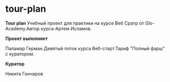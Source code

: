 # tour-plan

**Tour plan**
Учебный проект для практики на курсе Веб Сратр от Glo-Academy.Автор курса-Артем
Исламов.

**Проект выполняет**

Паламар Герман.Девятый поток курса Веб-старт.Тариф "Полный фарш" с куратором.

**Куратор** 

Никита Гончаров
